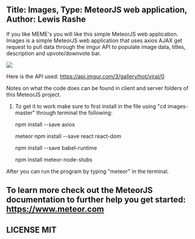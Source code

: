 Title: Images, Type: MeteorJS web application, Author: Lewis Rashe
----------------------------------
If you like MEME's you will like this simple MeteorJS web application. Images is a simple MeteorJS web application that uses axios AJAX get request to pull data through the imgur API to populate image data, titles, description and upvote/downvote bar. 

<img src="https://www.dropbox.com/s/t4lihn9ijgap3hp/Screen%20Shot%202017-04-22%20at%206.19.11%20AM.png?raw=1"/>

Here is the API used: https://api.imgur.com/3/gallery/hot/viral/0

Notes on what the code does can be found in client and server folders of this MeteorJS project.

1. To get it to work make sure to first install in the file using "cd images-master" through terminal the following:

    npm install --save axios

    meteor npm install --save react react-dom

    npm install --save babel-runtime

    npm install meteor-node-stubs

After you can run the program by typing "meteor" in the terminal.

To learn more check out the MeteorJS documentation to further help you get started: https://www.meteor.com
----------
LICENSE MIT
-----------
